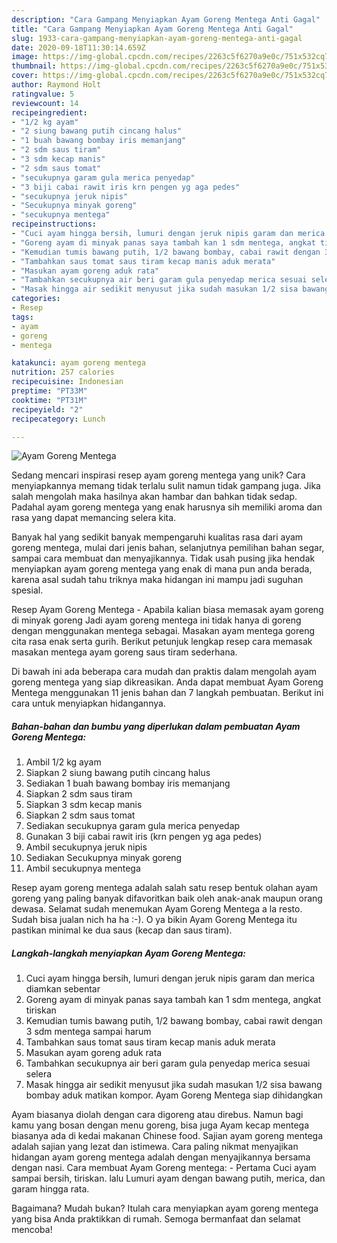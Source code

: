 ```yaml
---
description: "Cara Gampang Menyiapkan Ayam Goreng Mentega Anti Gagal"
title: "Cara Gampang Menyiapkan Ayam Goreng Mentega Anti Gagal"
slug: 1933-cara-gampang-menyiapkan-ayam-goreng-mentega-anti-gagal
date: 2020-09-18T11:30:14.659Z
image: https://img-global.cpcdn.com/recipes/2263c5f6270a9e0c/751x532cq70/ayam-goreng-mentega-foto-resep-utama.jpg
thumbnail: https://img-global.cpcdn.com/recipes/2263c5f6270a9e0c/751x532cq70/ayam-goreng-mentega-foto-resep-utama.jpg
cover: https://img-global.cpcdn.com/recipes/2263c5f6270a9e0c/751x532cq70/ayam-goreng-mentega-foto-resep-utama.jpg
author: Raymond Holt
ratingvalue: 5
reviewcount: 14
recipeingredient:
- "1/2 kg ayam"
- "2 siung bawang putih cincang halus"
- "1 buah bawang bombay iris memanjang"
- "2 sdm saus tiram"
- "3 sdm kecap manis"
- "2 sdm saus tomat"
- "secukupnya garam gula merica penyedap"
- "3 biji cabai rawit iris krn pengen yg aga pedes"
- "secukupnya jeruk nipis"
- "Secukupnya minyak goreng"
- "secukupnya mentega"
recipeinstructions:
- "Cuci ayam hingga bersih, lumuri dengan jeruk nipis garam dan merica diamkan sebentar"
- "Goreng ayam di minyak panas saya tambah kan 1 sdm mentega, angkat tiriskan"
- "Kemudian tumis bawang putih, 1/2 bawang bombay, cabai rawit dengan 3 sdm mentega sampai harum"
- "Tambahkan saus tomat saus tiram kecap manis aduk merata"
- "Masukan ayam goreng aduk rata"
- "Tambahkan secukupnya air beri garam gula penyedap merica sesuai selera"
- "Masak hingga air sedikit menyusut jika sudah masukan 1/2 sisa bawang bombay aduk matikan kompor. Ayam Goreng Mentega siap dihidangkan"
categories:
- Resep
tags:
- ayam
- goreng
- mentega

katakunci: ayam goreng mentega 
nutrition: 257 calories
recipecuisine: Indonesian
preptime: "PT33M"
cooktime: "PT31M"
recipeyield: "2"
recipecategory: Lunch

---
```



![Ayam Goreng Mentega](https://img-global.cpcdn.com/recipes/2263c5f6270a9e0c/751x532cq70/ayam-goreng-mentega-foto-resep-utama.jpg)

Sedang mencari inspirasi resep ayam goreng mentega yang unik? Cara menyiapkannya memang tidak terlalu sulit namun tidak gampang juga. Jika salah mengolah maka hasilnya akan hambar dan bahkan tidak sedap. Padahal ayam goreng mentega yang enak harusnya sih memiliki aroma dan rasa yang dapat memancing selera kita.

Banyak hal yang sedikit banyak mempengaruhi kualitas rasa dari ayam goreng mentega, mulai dari jenis bahan, selanjutnya pemilihan bahan segar, sampai cara membuat dan menyajikannya. Tidak usah pusing jika hendak menyiapkan ayam goreng mentega yang enak di mana pun anda berada, karena asal sudah tahu triknya maka hidangan ini mampu jadi suguhan spesial.

Resep Ayam Goreng Mentega - Apabila kalian biasa memasak ayam goreng di minyak goreng Jadi ayam goreng mentega ini tidak hanya di goreng dengan menggunakan mentega sebagai. Masakan ayam mentega goreng cita rasa enak serta gurih. Berikut petunjuk lengkap resep cara memasak masakan mentega ayam goreng saus tiram sederhana.


Di bawah ini ada beberapa cara mudah dan praktis dalam mengolah ayam goreng mentega yang siap dikreasikan. Anda dapat membuat Ayam Goreng Mentega menggunakan 11 jenis bahan dan 7 langkah pembuatan. Berikut ini cara untuk menyiapkan hidangannya.

<!--inarticleads1-->

##### Bahan-bahan dan bumbu yang diperlukan dalam pembuatan Ayam Goreng Mentega:

1. Ambil 1/2 kg ayam
1. Siapkan 2 siung bawang putih cincang halus
1. Sediakan 1 buah bawang bombay iris memanjang
1. Siapkan 2 sdm saus tiram
1. Siapkan 3 sdm kecap manis
1. Siapkan 2 sdm saus tomat
1. Sediakan secukupnya garam gula merica penyedap
1. Gunakan 3 biji cabai rawit iris (krn pengen yg aga pedes)
1. Ambil secukupnya jeruk nipis
1. Sediakan Secukupnya minyak goreng
1. Ambil secukupnya mentega


Resep ayam goreng mentega adalah salah satu resep bentuk olahan ayam goreng yang paling banyak difavoritkan baik oleh anak-anak maupun orang dewasa. Selamat sudah menemukan Ayam Goreng Mentega a la resto. Sudah bisa jualan nich ha ha :-). O ya bikin Ayam Goreng Mentega itu pastikan minimal ke dua saus (kecap dan saus tiram). 

<!--inarticleads2-->

##### Langkah-langkah menyiapkan Ayam Goreng Mentega:

1. Cuci ayam hingga bersih, lumuri dengan jeruk nipis garam dan merica diamkan sebentar
1. Goreng ayam di minyak panas saya tambah kan 1 sdm mentega, angkat tiriskan
1. Kemudian tumis bawang putih, 1/2 bawang bombay, cabai rawit dengan 3 sdm mentega sampai harum
1. Tambahkan saus tomat saus tiram kecap manis aduk merata
1. Masukan ayam goreng aduk rata
1. Tambahkan secukupnya air beri garam gula penyedap merica sesuai selera
1. Masak hingga air sedikit menyusut jika sudah masukan 1/2 sisa bawang bombay aduk matikan kompor. Ayam Goreng Mentega siap dihidangkan


Ayam biasanya diolah dengan cara digoreng atau direbus. Namun bagi kamu yang bosan dengan menu goreng, bisa juga Ayam kecap mentega biasanya ada di kedai makanan Chinese food. Sajian ayam goreng mentega adalah sajian yang lezat dan istimewa. Cara paling nikmat menyajikan hidangan ayam goreng mentega adalah dengan menyajikannya bersama dengan nasi. Cara membuat Ayam Goreng mentega: - Pertama Cuci ayam sampai bersih, tiriskan. lalu Lumuri ayam dengan bawang putih, merica, dan garam hingga rata. 

Bagaimana? Mudah bukan? Itulah cara menyiapkan ayam goreng mentega yang bisa Anda praktikkan di rumah. Semoga bermanfaat dan selamat mencoba!
